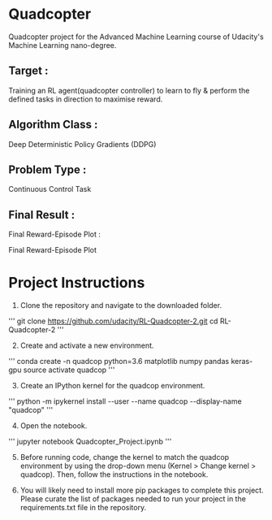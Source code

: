 # Quadcopter
Quadcopter project for the Advanced Machine Learning course of Udacity's Machine Learning nano-degree.

## Target :
Training an RL agent(quadcopter controller) to learn to fly & perform the defined tasks in direction to maximise reward.

## Algorithm Class :
Deep Deterministic Policy Gradients (DDPG)

## Problem Type :
Continuous Control Task

## Final Result :
Final Reward-Episode Plot :

Final Reward-Episode Plot

# Project Instructions
1. Clone the repository and navigate to the downloaded folder.

'''
git clone https://github.com/udacity/RL-Quadcopter-2.git
cd RL-Quadcopter-2
'''

2. Create and activate a new environment.

'''
conda create -n quadcop python=3.6 matplotlib numpy pandas keras-gpu
source activate quadcop
'''

3. Create an IPython kernel for the quadcop environment.

'''
python -m ipykernel install --user --name quadcop --display-name "quadcop"
'''

4. Open the notebook.

'''
jupyter notebook Quadcopter_Project.ipynb
'''

5. Before running code, change the kernel to match the quadcop environment by using the drop-down menu (Kernel > Change kernel > quadcop). Then, follow the instructions in the notebook.

6. You will likely need to install more pip packages to complete this project. Please curate the list of packages needed to run your project in the requirements.txt file in the repository.
